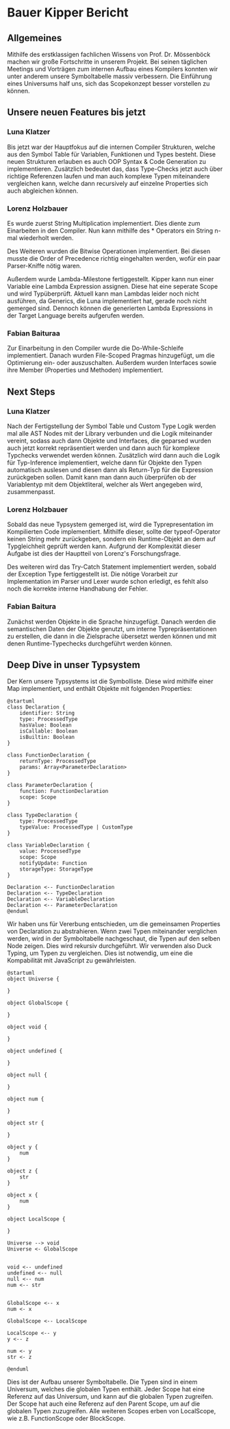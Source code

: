 # Bauer Kipper Bericht

## Allgemeines
Mithilfe des erstklassigen fachlichen Wissens von Prof. Dr. Mössenböck machen wir große Fortschritte in unserem Projekt. Bei seinen täglichen Meetings und Vorträgen zum internen Aufbau eines Kompilers konnten wir unter anderem unsere Symboltabelle massiv verbessern. Die Einführung eines Universums half uns, sich das Scopekonzept besser vorstellen zu können.

## Unsere neuen Features bis jetzt

### Luna Klatzer
Bis jetzt war der Hauptfokus auf die internen Compiler Strukturen, welche aus den Symbol Table für Variablen, Funktionen und Types besteht. Diese neuen Strukturen erlauben es auch OOP Syntax & Code Generation zu implementieren. Zusätzlich bedeutet das, dass Type-Checks jetzt auch über richtige Referenzen laufen und man auch komplexe Typen miteinandere vergleichen kann, welche dann recursively auf einzelne Properties sich auch abgleichen können.

### Lorenz Holzbauer
Es wurde zuerst String Multiplication implementiert. Dies diente zum Einarbeiten in den Compiler. Nun kann mithilfe des * Operators ein String n-mal wiederholt werden. 

Des Weiteren wurden die Bitwise Operationen implementiert. Bei diesen musste die Order of Precedence richtig eingehalten werden, wofür ein paar Parser-Kniffe nötig waren. 

Außerdem wurde Lambda-Milestone fertiggestellt. Kipper kann nun einer Variable eine Lambda Expression assignen. Diese hat eine seperate Scope und wird Typüberprüft. Aktuell kann man Lambdas leider noch nicht ausführen, da Generics, die Luna implementiert hat, gerade noch nicht gemerged sind. Dennoch können die generierten Lambda Expressions in der Target Language bereits aufgerufen werden.

### Fabian Baituraa
Zur Einarbeitung in den Compiler wurde die Do-While-Schleife implementiert. Danach wurden File-Scoped Pragmas hinzugefügt, um die Optimierung ein- oder auszuschalten. Außerdem wurden Interfaces sowie ihre Member (Properties und Methoden) implementiert.


## Next Steps

### Luna Klatzer
Nach der Fertigstellung der Symbol Table und Custom Type Logik werden mal alle AST Nodes mit der Library verbunden und die Logik miteinander vereint, sodass auch dann Objekte und Interfaces, die geparsed wurden auch jetzt korrekt repräsentiert werden und dann auch für komplexe Typchecks verwendet werden können. Zusätzlich wird dann auch die Logik für Typ-Inference implementiert, welche dann für Objekte den Typen automatisch auslesen und diesen dann als Return-Typ für die Expression zurückgeben sollen. Damit kann man dann auch überprüfen ob der Variablentyp mit dem Objektliteral, welcher als Wert angegeben wird, zusammenpasst. 


### Lorenz Holzbauer
Sobald das neue Typsystem gemerged ist, wird die Typrepresentation im Kompilierten Code implementiert. Mithilfe dieser, sollte der typeof-Operator keinen String mehr zurückgeben, sondern ein Runtime-Objekt an dem auf Typgleichheit geprüft werden kann. Aufgrund der Komplexität dieser Aufgabe ist dies der Hauptteil von Lorenz's Forschungsfrage.

Des weiteren wird das Try-Catch Statement implementiert werden, sobald der Exception Type fertiggestellt ist. Die nötige Vorarbeit zur Implementation im Parser und Lexer wurde schon erledigt, es fehlt also noch die korrekte interne Handhabung der Fehler.

### Fabian Baitura
Zunächst werden Objekte in die Sprache hinzugefügt. Danach werden die semantischen Daten der Objekte genutzt, um interne Typrepräsentationen zu erstellen, die dann in die Zielsprache übersetzt werden können und mit denen Runtime-Typechecks durchgeführt werden können.


## Deep Dive in unser Typsystem
Der Kern unsere Typsystems ist die Symbolliste. Diese wird mithilfe einer Map implementiert, und enthält Objekte mit folgenden Properties:

```plantuml
@startuml
class Declaration {
    identifier: String
    type: ProcessedType
    hasValue: Boolean
    isCallable: Boolean
    isBuiltin: Boolean
}

class FunctionDeclaration {
    returnType: ProcessedType
    params: Array<ParameterDeclaration>
}

class ParameterDeclaration {
    function: FunctionDeclaration
    scope: Scope
}

class TypeDeclaration {
    type: ProcessedType
    typeValue: ProcessedType | CustomType
}

class VariableDeclaration {
    value: ProcessedType
    scope: Scope
    notifyUpdate: Function
    storageType: StorageType
}

Declaration <-- FunctionDeclaration
Declaration <-- TypeDeclaration
Declaration <-- VariableDeclaration
Declaration <-- ParameterDeclaration
@enduml
```

Wir haben uns für Vererbung entschieden, um die gemeinsamen Properties von Declaration zu abstrahieren. Wenn zwei Typen miteinander verglichen werden, wird in der Symboltabelle nachgeschaut, die Typen auf den selben Node zeigen. Dies wird rekursiv durchgeführt. Wir verwenden also Duck Typing, um Typen zu vergleichen. Dies ist notwendig, um eine die Kompabilität mit JavaScript zu gewährleisten.

```plantuml
@startuml
object Universe {
    
}

object GlobalScope {

}

object void {

}

object undefined {

}

object null {

}

object num {

}

object str {

}

object y {
    num
}

object z {
    str
}

object x {
    num
}

object LocalScope {

}

Universe --> void
Universe <- GlobalScope


void <-- undefined
undefined <-- null
null <-- num
num <-- str


GlobalScope <-- x
num <- x

GlobalScope <-- LocalScope

LocalScope <-- y
y <-- z

num <- y
str <- z

@enduml
```
Dies ist der Aufbau unserer Symboltabelle. Die Typen sind in einem Universum, welches die globalen Typen enthält. Jeder Scope hat eine Referenz auf das Universum, und kann auf die globalen Typen zugreifen. Der Scope hat auch eine Referenz auf den Parent Scope, um auf die globalen Typen zuzugreifen. Alle weiteren Scopes erben von LocalScope, wie z.B. FunctionScope oder BlockScope.